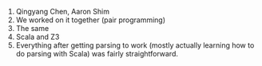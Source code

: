 1) Qingyang Chen, Aaron Shim
2) We worked on it together (pair programming)
3) The same
4) Scala and Z3
5) Everything after getting parsing to work (mostly actually learning how to do parsing with Scala) was fairly straightforward.
